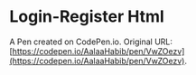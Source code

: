 # Login-Register Html 

A Pen created on CodePen.io. Original URL: [https://codepen.io/AalaaHabib/pen/VwZOezv](https://codepen.io/AalaaHabib/pen/VwZOezv).

